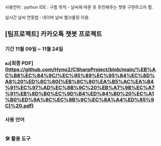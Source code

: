 

사용언어 : python
IDE : 구름 
목적 - 날씨에 따른 옷 추천해주는 챗봇 구현하고자 함.

실시간 날씨 연동법 : 네이버 날씨 웹크롤링 이용.

## [팀프로젝트] 카카오톡 챗봇 프로젝트

### 기간 11월 09일 ~ 11월 24일 

### 💷[최종 PDF][(https://github.com/Hyno2/CSharpProject/blob/main/%EB%AC%B8%EC%84%9C/%EC%95%89%EC%95%84%EC%8D%A8%20%ED%8C%80(%EB%8C%80%EA%B5%AC%EA%B4%91%EC%97%AD%EC%8B%9C%20%EB%A7%9B%EC%A7%91%EB%8D%B0%EC%9D%B4%ED%84%B0%20%EC%A1%B0%ED%9A%8C%EC%8B%9C%EC%8A%A4%ED%85%9C)%20.pdf)](https://www.canva.com/design/DAF2ozIeNvQ/8GnQlKluwknRegUBcD6QUw/view?utm_content=DAF2ozIeNvQ&utm_campaign=share_your_design&utm_medium=link&utm_source=shareyourdesignpanel)

### 사용 언어
<img src="https://img.shields.io/badge/python-3776AB?style=for-the-badge&#x26;logo=python&#x26;logoColor=white" alt="" data-size="original">

### 🛠 활용 도구
 <img src="https://img.shields.io/badge/pycharm-000000?style=for-the-badge&#x26;logo=pycharm&#x26;logoColor=white" alt="" data-size="original"> <img src="https://img.shields.io/badge/flask-000000?style=for-the-badge&#x26;logo=flask&#x26;logoColor=white" alt="" data-size="original">\
<img src="../../../.gitbook/assets/구름ide.png" alt="" data-size="line"> <img src="https://img.shields.io/badge/kakaotalk-FFCD00?style=for-the-badge&#x26;logo=kakaotalk&#x26;logoColor=white" alt="" data-size="original"> <img src="https://img.shields.io/badge/github-181717?style=for-the-badge&#x26;logo=github&#x26;logoColor=white" alt="" data-size="original">



